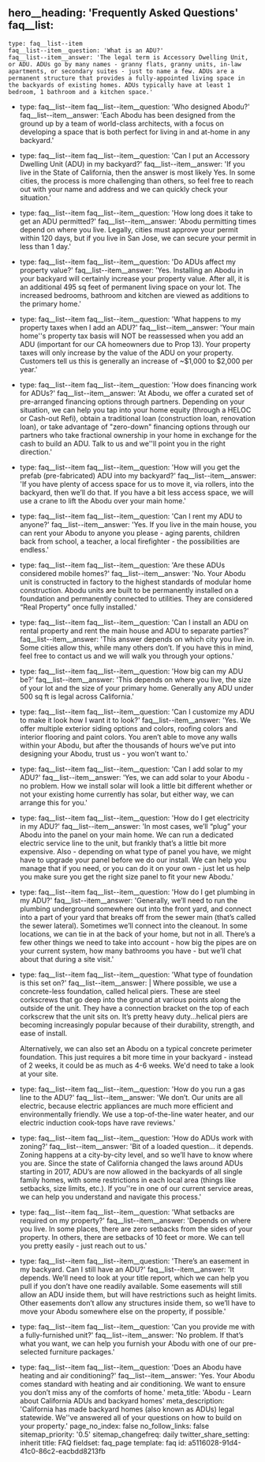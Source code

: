 hero__heading: 'Frequently Asked Questions'
faq__list:
  -
    type: faq__list--item
    faq__list--item__question: 'What is an ADU?'
    faq__list--item__answer: 'The legal term is Accessory Dwelling Unit, or ADU. ADUs go by many names - granny flats, granny units, in-law apartments, or secondary suites - just to name a few. ADUs are a permanent structure that provides a fully-appointed living space in the backyards of existing homes. ADUs typically have at least 1 bedroom, 1 bathroom and a kitchen space.'
  -
    type: faq__list--item
    faq__list--item__question: 'Who designed Abodu?'
    faq__list--item__answer: 'Each Abodu has been designed from the ground up by a team of world-class architects, with a focus on developing a space that is both perfect for living in and at-home in any backyard.'
  -
    type: faq__list--item
    faq__list--item__question: 'Can I put an Accessory Dwelling Unit (ADU) in my backyard?'
    faq__list--item__answer: 'If you live in the State of California, then the answer is most likely Yes. In some cities, the process is more challenging than others, so feel free to reach out with your name and address and we can quickly check your situation.'
  -
    type: faq__list--item
    faq__list--item__question: 'How long does it take to get an ADU permitted?'
    faq__list--item__answer: 'Abodu permitting times depend on where you live. Legally, cities must approve your permit within 120 days, but if you live in San Jose, we can secure your permit in less than 1 day.'
  -
    type: faq__list--item
    faq__list--item__question: 'Do ADUs affect my property value?'
    faq__list--item__answer: 'Yes. Installing an Abodu in your backyard will certainly increase your property value. After all, it is an additional 495 sq feet of permanent living space on your lot. The increased bedrooms, bathroom and kitchen are viewed as additions to the primary home.'
  -
    type: faq__list--item
    faq__list--item__question: 'What happens to my property taxes when I add an ADU?'
    faq__list--item__answer: 'Your main home''s property tax basis will NOT be reassessed when you add an ADU (important for our CA homeowners due to Prop 13). Your property taxes will only increase by the value of the ADU on your property. Customers tell us this is generally an increase of ~$1,000 to $2,000 per year.'
  -
    type: faq__list--item
    faq__list--item__question: 'How does financing work for ADUs?'
    faq__list--item__answer: 'At Abodu, we offer a curated set of pre-arranged financing options through partners. Depending on your situation, we can help you tap into your home equity (through a HELOC or Cash-out Refi), obtain a traditional loan (construction loan, renovation loan), or take advantage of "zero-down" financing options through our partners who take fractional ownership in your home in exchange for the cash to build an ADU. Talk to us and we''ll point you in the right direction.'
  -
    type: faq__list--item
    faq__list--item__question: 'How will you get the prefab (pre-fabricated) ADU into my backyard?'
    faq__list--item__answer: 'If you have plenty of access space for us to move it, via rollers, into the backyard, then we’ll do that. If you have a bit less access space, we will use a crane to lift the Abodu over your main home.'
  -
    type: faq__list--item
    faq__list--item__question: 'Can I rent my ADU to anyone?'
    faq__list--item__answer: 'Yes. If you live in the main house, you can rent your Abodu to anyone you please - aging parents, children back from school, a teacher, a local firefighter - the possibilities are endless.'
  -
    type: faq__list--item
    faq__list--item__question: 'Are these ADUs considered mobile homes?'
    faq__list--item__answer: 'No. Your Abodu unit is constructed in factory to the highest standards of modular home construction. Abodu units are built to be permanently installed on a foundation and permanently connected to utilities. They are considered “Real Property” once fully installed.'
  -
    type: faq__list--item
    faq__list--item__question: 'Can I install an ADU on rental property and rent the main house and ADU to separate parties?'
    faq__list--item__answer: 'This answer depends on which city you live in. Some cities allow this, while many others don’t. If you have this in mind, feel free to contact us and we will walk you through your options.'
  -
    type: faq__list--item
    faq__list--item__question: 'How big can my ADU be?'
    faq__list--item__answer: 'This depends on where you live, the size of your lot and the size of your primary home. Generally any ADU under 500 sq ft is legal across California.'
  -
    type: faq__list--item
    faq__list--item__question: 'Can I customize my ADU to make it look how I want it to look?'
    faq__list--item__answer: 'Yes. We offer multiple exterior siding options and colors, roofing colors and interior flooring and paint colors. You aren’t able to move any walls within your Abodu, but after the thousands of hours we’ve put into designing your Abodu, trust us - you won’t want to.'
  -
    type: faq__list--item
    faq__list--item__question: 'Can I add solar to my ADU?'
    faq__list--item__answer: 'Yes, we can add solar to your Abodu - no problem. How we install solar will look a little bit different whether or not your existing home currently has solar, but either way, we can arrange this for you.'
  -
    type: faq__list--item
    faq__list--item__question: 'How do I get electricity in my ADU?'
    faq__list--item__answer: 'In most cases, we’ll “plug” your Abodu into the panel on your main home. We can run a dedicated electric service line to the unit, but frankly that’s a little bit more expensive. Also - depending on what type of panel you have, we might have to upgrade your panel before we do our install. We can help you manage that if you need, or you can do it on your own - just let us help you make sure you get the right size panel to fit your new Abodu.'
  -
    type: faq__list--item
    faq__list--item__question: 'How do I get plumbing in my ADU?'
    faq__list--item__answer: 'Generally, we’ll need to run the plumbing underground somewhere out into the front yard, and connect into a part of your yard that breaks off from the sewer main (that’s called the sewer lateral). Sometimes we’ll connect into the cleanout. In some locations, we can tie in at the back of your home, but not in all. There’s a few other things we need to take into account - how big the pipes are on your current system, how many bathrooms you have - but we’ll chat about that during a site visit.'
  -
    type: faq__list--item
    faq__list--item__question: 'What type of foundation is this set on?'
    faq__list--item__answer: |
      Where possible, we use a concrete-less foundation, called helical piers. These are steel corkscrews that go deep into the ground at various points along the outside of the unit. They have a connection bracket on the top of each corkscrew that the unit sits on. It’s pretty heavy duty...helical piers are becoming increasingly popular because of their durability, strength, and ease of install. 
      
      Alternatively, we can also set an Abodu on a typical concrete perimeter foundation. This just requires a bit more time in your backyard - instead of 2 weeks, it could be as much as 4-6 weeks. We'd need to take a look at your site.
  -
    type: faq__list--item
    faq__list--item__question: 'How do you run a gas line to the ADU?'
    faq__list--item__answer: 'We don’t. Our units are all electric, because electric appliances are much more efficient and environmentally friendly. We use a top-of-the-line water heater, and our electric induction cook-tops have rave reviews.'
  -
    type: faq__list--item
    faq__list--item__question: 'How do ADUs work with zoning?'
    faq__list--item__answer: 'Bit of a loaded question… it depends. Zoning happens at a city-by-city level, and so we’ll have to know where you are. Since the state of California changed the laws around ADUs starting in 2017, ADU’s are now allowed in the backyards of all single family homes, with some restrictions in each local area (things like setbacks, size limits, etc.). If you''re in one of our current service areas, we can help you understand and navigate this process.'
  -
    type: faq__list--item
    faq__list--item__question: 'What setbacks are required on my property?'
    faq__list--item__answer: 'Depends on where you live. In some places, there are zero setbacks from the sides of your property. In others, there are setbacks of 10 feet or more. We can tell you pretty easily - just reach out to us.'
  -
    type: faq__list--item
    faq__list--item__question: 'There’s an easement in my backyard. Can I still have an ADU?'
    faq__list--item__answer: 'It depends. We’ll need to look at your title report, which we can help you pull if you don’t have one readily available. Some easements will still allow an ADU inside them, but will have restrictions such as height limits. Other easements don’t allow any structures inside them, so we’ll have to move your Abodu somewhere else on the property, if possible.'
  -
    type: faq__list--item
    faq__list--item__question: 'Can you provide me with a fully-furnished unit?'
    faq__list--item__answer: 'No problem. If that’s what you want, we can help you furnish your Abodu with one of our pre-selected furniture packages.'
  -
    type: faq__list--item
    faq__list--item__question: 'Does an Abodu have heating and air conditioning?'
    faq__list--item__answer: 'Yes. Your Abodu comes standard with heating and air conditioning. We want to ensure you don’t miss any of the comforts of home.'
meta_title: 'Abodu - Learn about California ADUs and backyard homes'
meta_description: 'California has made backyard homes (also known as ADUs) legal statewide. We''ve answered all of your questions on how to build on your property.'
page_no_index: false
no_follow_links: false
sitemap_priority: '0.5'
sitemap_changefreq: daily
twitter_share_setting: inherit
title: FAQ
fieldset: faq_page
template: faq
id: a5116028-91d4-41c0-86c2-eacbdd8213fb
